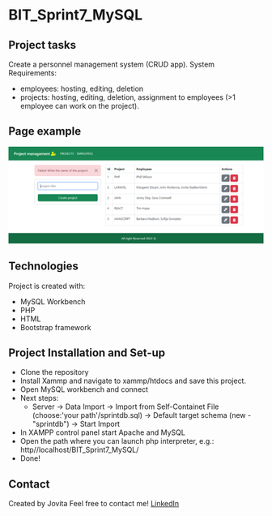 # BIT_Sprint7_MySQL

## Project tasks

Create a personnel management system (CRUD app).
System Requirements:
- employees: hosting, editing, deletion
- projects: hosting, editing, deletion, assignment to employees (>1 employee can work on the project).  

## Page example
![Page](./images/page.png)

## Technologies

Project is created with:

* MySQL Workbench
* PHP
* HTML
* Bootstrap framework 

## Project Installation and Set-up

* Clone the repository
* Install Xammp and navigate  to xammp/htdocs and save this project.
* Open MySQL workbench and connect
* Next steps:
    - Server -> Data Import -> Import from Self-Containet File (choose:'your path'/sprintdb.sql) -> Default target schema (new - "sprintdb") -> Start Import
* In XAMPP control panel start Apache and MySQL
* Open the path where you can launch php interpreter, e.g.: http//localhost/BIT_Sprint7_MySQL/
* Done!


## Contact
Created by Jovita Feel free to contact me! [LinkedIn](https://linkedin.com/in/jovita-s-496773219)